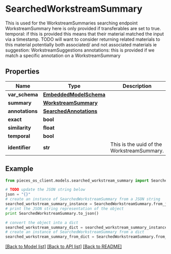 # SearchedWorkstreamSummary

This is used for the WorkstreamSummaries searching endpoint  WorkstreamSummary here is only provided if transferables are set to true.  temporal: if this is provided this means that their material matched the input via a timestamp.  TODO will want to consider returning related materials to this material potentially both associated/ and not associated materials ie suggestion: WorkstreamSuggestions  annotations: this is provided if we match a specific annotation on a WorkstreamSummary

## Properties
Name | Type | Description | Notes
------------ | ------------- | ------------- | -------------
**var_schema** | [**EmbeddedModelSchema**](EmbeddedModelSchema.md) |  | [optional] 
**summary** | [**WorkstreamSummary**](WorkstreamSummary.md) |  | [optional] 
**annotations** | [**SearchedAnnotations**](SearchedAnnotations.md) |  | [optional] 
**exact** | **bool** |  | 
**similarity** | **float** |  | 
**temporal** | **bool** |  | [optional] 
**identifier** | **str** | This is the uuid of the WorkstreamSummary. | 

## Example

```python
from pieces_os_client.models.searched_workstream_summary import SearchedWorkstreamSummary

# TODO update the JSON string below
json = "{}"
# create an instance of SearchedWorkstreamSummary from a JSON string
searched_workstream_summary_instance = SearchedWorkstreamSummary.from_json(json)
# print the JSON string representation of the object
print SearchedWorkstreamSummary.to_json()

# convert the object into a dict
searched_workstream_summary_dict = searched_workstream_summary_instance.to_dict()
# create an instance of SearchedWorkstreamSummary from a dict
searched_workstream_summary_from_dict = SearchedWorkstreamSummary.from_dict(searched_workstream_summary_dict)
```
[[Back to Model list]](../README.md#documentation-for-models) [[Back to API list]](../README.md#documentation-for-api-endpoints) [[Back to README]](../README.md)


